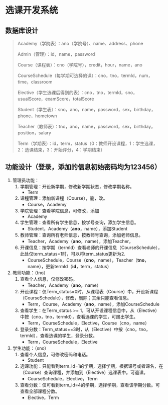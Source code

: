 # 选课开发系统

## 数据库设计

> Academy（学院表）：ano（学院号）、name、address、phone
>
> Admin（管理）：id，name，password
>
> Course（课程表）：cno（学院号），credit，hour，name，ano
>
> CourseSchedule（每学期可选择的课）：cno，tno，termId，num，time，classroom
>
> Elective（学生选课后得到的表）：cno，tno，termId，sno，usualScore，examScore，totalScore
>
> Student（学生表）：sno，ano，name，password，sex，birthday，phone，hometown
>
> Teacher（教师表）：tno，ano，name，password，sex，birthday，position，salary
>
> Term（学期表）：id，term，status（0：教师开设课程，1：学生选课，2：选课结束，3：开始评分，4：学期结束）

## 功能设计（登录，添加的信息初始密码均为123456）

1. 管理员功能：
   1. 学期管理：开设新学期，修改新学期状态，修改学期名称。
      - Term
   2. 课程管理：添加新课程（Course），删，改。
      - Course，Academy
   3. 学院管理：查看学院信息，可修改，添加
      - Academy
   4. 学生管理：查看所有学生信息，按学号查询，添加学生信息。
      - Student，Academy（**ano**，name），添加Student
   5. 教师管理：查询所有老师信息，按教师号查询，添加老师信息。
      - Teacher，Academy（**ano**，name），添加Teacher，
   6. 开课信息：按学期（termId）查看老师的开课信息（CourseSchedule），此处仅term_status=1时，可以将term_status更新为2.
      - CourseSchedule，Course（**cno**，name），Teacher（**tno**，name），更新termId（**id**，term，status）
2. 教师功能：（tno）
   1. 查看个人信息，仅修改密码。
      - Teacher，Academy（**ano**，name）
   2. 开设课程：仅Term_status=0时，从课程表（Course）中，开设新课程（CourseSchedule），修改，删除；其余只能查看信息。
      - Term，Course，Academy（**ano**，name），添加CourseSchedule
   3. 查看学生：在Term_status >= 1，可从开设课程信息中，从（Elective）中按（cno，tno，termId），查看选课的学生，可踢出学生。
      - Term，CourseSchedule，Elective，Course（cno，name）
   4. 登录分数：Term_status==3时，从（Elective）中按（cno，tno，termId），查看选课的学生，登录分数。
      - Term，CourseSchedule，Elective
3. 学生功能：（sno）
   1. 查看个人信息，可修改密码和电话。
      - Student
   2. 选课功能：只能看到term_id=1的学期，选择学期，根据课号或者课名，在（Course）查询课程，并添加到（Elective）选课表中。可退课。
      - CourseSchedule，Elective，Term
   3. 查看分数：仅可看到term_id=4的学期，选择学期，查看该学期分数。可查看全部课程分数。
      - Elective，Term

